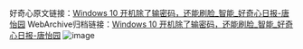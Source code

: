 好奇心原文链接：[Windows 10 开机除了输密码，还能刷脸_智能_好奇心日报-唐怡园](https://www.qdaily.com/articles/7526.html)
WebArchive归档链接：[Windows 10 开机除了输密码，还能刷脸_智能_好奇心日报-唐怡园](http://web.archive.org/web/20161108033213/http://www.qdaily.com:80/articles/7526.html)
![image](http://ww3.sinaimg.cn/large/007d5XDply1g3wjk5na4uj30u02snb29)
